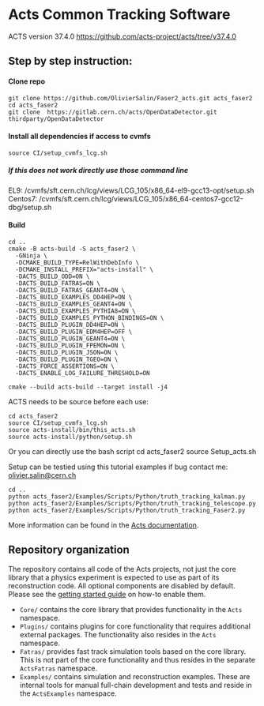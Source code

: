 # Acts Common Tracking Software
ACTS version 37.4.0 https://github.com/acts-project/acts/tree/v37.4.0
## Step by step instruction:

#### Clone repo
```
git clone https://github.com/OlivierSalin/Faser2_acts.git acts_faser2
cd acts_faser2
git clone  https://gitlab.cern.ch/acts/OpenDataDetector.git thirdparty/OpenDataDetector
```
#### Install all dependencies if access to cvmfs
```
source CI/setup_cvmfs_lcg.sh
```
##### If this does not work directly use those command line 
EL9: /cvmfs/sft.cern.ch/lcg/views/LCG_105/x86_64-el9-gcc13-opt/setup.sh \
Centos7: /cvmfs/sft.cern.ch/lcg/views/LCG_105/x86_64-centos7-gcc12-dbg/setup.sh
#### Build
```
cd ..
cmake -B acts-build -S acts_faser2 \
  -GNinja \
  -DCMAKE_BUILD_TYPE=RelWithDebInfo \
  -DCMAKE_INSTALL_PREFIX="acts-install" \
  -DACTS_BUILD_ODD=ON \
  -DACTS_BUILD_FATRAS=ON \
  -DACTS_BUILD_FATRAS_GEANT4=ON \
  -DACTS_BUILD_EXAMPLES_DD4HEP=ON \
  -DACTS_BUILD_EXAMPLES_GEANT4=ON \
  -DACTS_BUILD_EXAMPLES_PYTHIA8=ON \
  -DACTS_BUILD_EXAMPLES_PYTHON_BINDINGS=ON \
  -DACTS_BUILD_PLUGIN_DD4HEP=ON \
  -DACTS_BUILD_PLUGIN_EDM4HEP=OFF \
  -DACTS_BUILD_PLUGIN_GEANT4=ON \
  -DACTS_BUILD_PLUGIN_FPEMON=ON \
  -DACTS_BUILD_PLUGIN_JSON=ON \
  -DACTS_BUILD_PLUGIN_TGEO=ON \
  -DACTS_FORCE_ASSERTIONS=ON \
  -DACTS_ENABLE_LOG_FAILURE_THRESHOLD=ON

cmake --build acts-build --target install -j4
```

ACTS needs to be source before each use:
```
cd acts_faser2
source CI/setup_cvmfs_lcg.sh
source acts-install/bin/this_acts.sh
source acts-install/python/setup.sh
```
Or you can directly use the bash script
cd acts_faser2
source Setup_acts.sh

Setup can be testied using this tutorial examples if bug contact me: olivier.salin@cern.ch
```
cd ..
python acts_faser2/Examples/Scripts/Python/truth_tracking_kalman.py
python acts_faser2/Examples/Scripts/Python/truth_tracking_telescope.py
python acts_faser2/Examples/Scripts/Python/truth_tracking_Faser2.py
```

More information can be found in the [Acts documentation](https://acts.readthedocs.io/).

## Repository organization

The repository contains all code of the Acts projects, not just the core library
that a physics experiment is expected to use as part of its reconstruction code.
All optional components are disabled by default. Please see the
[getting started guide](docs/getting_started.md) on how-to enable them.

-   `Core/` contains the core library that provides functionality in the `Acts`
    namespace.
-   `Plugins/` contains plugins for core functionality that requires
    additional external packages. The functionality also resides in the `Acts`
    namespace.
-   `Fatras/` provides fast track simulation tools based on the core
    library. This is not part of the core functionality and thus resides in the
    separate `ActsFatras` namespace.
-   `Examples/` contains simulation and reconstruction examples. These are
    internal tools for manual full-chain development and tests and reside in
    the `ActsExamples` namespace.
